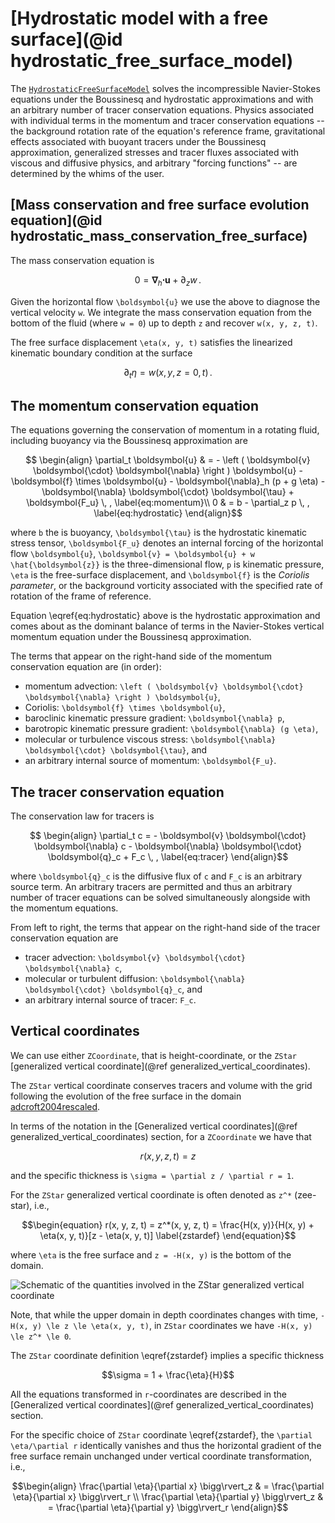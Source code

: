 # [Hydrostatic model with a free surface](@id hydrostatic_free_surface_model)

The [`HydrostaticFreeSurfaceModel`](@ref) solves the incompressible Navier-Stokes equations under
the Boussinesq and hydrostatic approximations and with an arbitrary number of tracer conservation
equations. Physics associated with individual terms in the momentum and tracer conservation
equations -- the background rotation rate of the equation's reference frame,
gravitational effects associated with buoyant tracers under the Boussinesq
approximation, generalized stresses and tracer fluxes associated with viscous and
diffusive physics, and arbitrary "forcing functions" -- are determined by the whims of the
user.

## [Mass conservation and free surface evolution equation](@id hydrostatic_mass_conservation_free_surface)

The mass conservation equation is
```math
    0 = \boldsymbol{\nabla}_h \boldsymbol{\cdot} \boldsymbol{u} + \partial_z w \, .
```

Given the horizontal flow ``\boldsymbol{u}`` we use the above to diagnose the vertical velocity ``w``.
We integrate the mass conservation equation from the bottom of the fluid (where ``w = 0``) up to
depth ``z`` and recover ``w(x, y, z, t)``.

The free surface displacement ``\eta(x, y, t)`` satisfies the linearized kinematic boundary
condition at the surface
```math
    \partial_t \eta = w(x, y, z=0, t) \, .
```

## The momentum conservation equation

The equations governing the conservation of momentum in a rotating fluid, including buoyancy
via the Boussinesq approximation are
```math
    \begin{align}
    \partial_t \boldsymbol{u} & = - \left ( \boldsymbol{v} \boldsymbol{\cdot} \boldsymbol{\nabla} \right ) \boldsymbol{u}
                        - \boldsymbol{f} \times \boldsymbol{u}
                        - \boldsymbol{\nabla}_h (p + g \eta)
                        - \boldsymbol{\nabla} \boldsymbol{\cdot} \boldsymbol{\tau}
                        + \boldsymbol{F_u} \, , \label{eq:momentum}\\
    0 & = b - \partial_z p \, , \label{eq:hydrostatic}
    \end{align}
```
where ``b`` the is buoyancy, ``\boldsymbol{\tau}`` is the hydrostatic kinematic stress tensor,
``\boldsymbol{F_u}`` denotes an internal forcing of the horizontal flow ``\boldsymbol{u}``,
``\boldsymbol{v} = \boldsymbol{u} + w \hat{\boldsymbol{z}}`` is the three-dimensional flow,
``p`` is kinematic pressure, ``\eta`` is the free-surface displacement, and ``\boldsymbol{f}``
is the *Coriolis parameter*, or the background vorticity associated with the specified rate of
rotation of the frame of reference.

Equation \eqref{eq:hydrostatic} above is the hydrostatic approximation and comes about as the
dominant balance of terms in the Navier-Stokes vertical momentum equation under the Boussinesq
approximation.

The terms that appear on the right-hand side of the momentum conservation equation are (in order):

* momentum advection: ``\left ( \boldsymbol{v} \boldsymbol{\cdot} \boldsymbol{\nabla} \right )
  \boldsymbol{u}``,
* Coriolis: ``\boldsymbol{f} \times \boldsymbol{u}``,
* baroclinic kinematic pressure gradient: ``\boldsymbol{\nabla} p``,
* barotropic kinematic pressure gradient: ``\boldsymbol{\nabla} (g \eta)``,
* molecular or turbulence viscous stress: ``\boldsymbol{\nabla} \boldsymbol{\cdot} \boldsymbol{\tau}``, and
* an arbitrary internal source of momentum: ``\boldsymbol{F_u}``.

## The tracer conservation equation

The conservation law for tracers is
```math
    \begin{align}
    \partial_t c = - \boldsymbol{v} \boldsymbol{\cdot} \boldsymbol{\nabla} c
                   - \boldsymbol{\nabla} \boldsymbol{\cdot} \boldsymbol{q}_c
                   + F_c \, ,
    \label{eq:tracer}
    \end{align}
```
where ``\boldsymbol{q}_c`` is the diffusive flux of ``c`` and ``F_c`` is an arbitrary source term.
An arbitrary tracers are permitted and thus an arbitrary number of tracer equations
can be solved simultaneously alongside with the momentum equations.

From left to right, the terms that appear on the right-hand side of the tracer conservation
equation are

* tracer advection: ``\boldsymbol{v} \boldsymbol{\cdot} \boldsymbol{\nabla} c``,
* molecular or turbulent diffusion: ``\boldsymbol{\nabla} \boldsymbol{\cdot} \boldsymbol{q}_c``, and
* an arbitrary internal source of tracer: ``F_c``.

## Vertical coordinates

We can use either `ZCoordinate`, that is height-coordinate, or the
`ZStar` [generalized vertical coordinate](@ref generalized_vertical_coordinates).

The `ZStar` vertical coordinate conserves tracers and volume with the grid following the evolution of the
free surface in the domain [adcroft2004rescaled](@citep).

In terms of the notation in the [Generalized vertical coordinates](@ref generalized_vertical_coordinates)
section, for a `ZCoordinate` we have that
```math
r(x, y, z, t) = z
```
and the specific thickness is ``\sigma = \partial z / \partial r = 1``.

For the `ZStar` generalized vertical coordinate is often denoted as ``z^*`` (zee-star), i.e.,
```math
\begin{equation}
    r(x, y, z, t) = z^*(x, y, z, t) = \frac{H(x, y)}{H(x, y) + \eta(x, y, t)}[z - \eta(x, y, t)]  \label{zstardef}
\end{equation}
```
where ``\eta`` is the free surface and ``z = -H(x, y)`` is the bottom of the domain.

![Schematic of the quantities involved in the ZStar generalized vertical coordinate](../assets/zstar_schematic.png)

Note, that while the upper domain in depth coordinates changes with time, ``-H(x, y) \le z \le \eta(x, y, t)``,
in `ZStar` coordinates we have ``-H(x, y) \le z^* \le 0``.

The `ZStar` coordinate definition \eqref{zstardef} implies a specific thickness

```math
\sigma = 1 + \frac{\eta}{H}
```

All the equations transformed in ``r``-coordinates are described in the [Generalized vertical coordinates](@ref generalized_vertical_coordinates)
section.

For the specific choice of `ZStar` coordinate \eqref{zstardef}, the ``\partial \eta/\partial r`` identically vanishes and
thus the horizontal gradient of the free surface remain unchanged under vertical coordinate transformation, i.e.,
```math
\begin{align}
    \frac{\partial \eta}{\partial x} \bigg\rvert_z & = \frac{\partial \eta}{\partial x} \bigg\rvert_r \\
    \frac{\partial \eta}{\partial y} \bigg\rvert_z & = \frac{\partial \eta}{\partial y} \bigg\rvert_r
\end{align}
```
